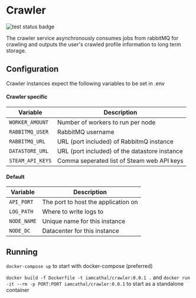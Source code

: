 # Crawler

![test status badge](https://github.com/IamCathal/neo/actions/workflows/buildCrawler.yml/badge.svg)

The crawler service asynchronously consumes jobs from rabbitMQ for crawling and outputs the user's crawled profile information to long term storage.

## Configuration

Crawler instances expect the following variables to be set in .env

#### Crawler specific

| Variable     | Description |
| ----------- | ----------- |
| `WORKER_AMOUNT` | Number of workers to run per node    |
| `RABBITMQ_USER` | RabbitMQ username    |
| `RABBITMQ_URL` | URL (port included) of RabbitmQ instance    |
| `DATASTORE_URL` | URL (port included) of the datastore instance    |
| `STEAM_API_KEYS` | Comma seperated list of Steam web API keys    |

#### Default

| Variable     | Description |
| ----------- | ----------- |
| `API_PORT`      | The port to host the application on       |
| `LOG_PATH`   | Where to write logs to        |
| `NODE_NAME`   | Unique name for this instance      |
| `NODE_DC`   | Datacenter for this instance        |

## Running 

`docker-compose up` to start with docker-compose (preferred)

`docker build -f Dockerfile -t iamcathal/crawler:0.0.1 .` and `docker run -it --rm -p PORT:PORT iamcathal/crawler:0.0.1` to start as a standalone container